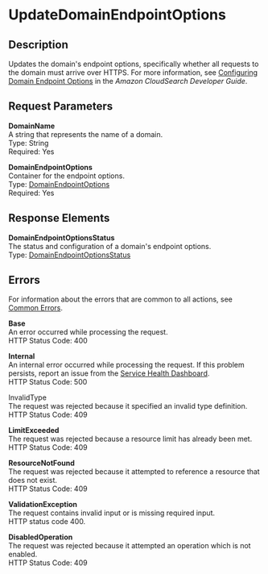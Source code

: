 # UpdateDomainEndpointOptions<a name="API_UpdateDomainEndpointOptions"></a>

## Description<a name="API_UpdateDomainEndpointOptions_Description"></a>

Updates the domain's endpoint options, specifically whether all requests to the domain must arrive over HTTPS\. For more information, see [Configuring Domain Endpoint Options](http://docs.aws.amazon.com/cloudsearch/latest/developerguide/configuring-domain-endpoint-options.html) in the *Amazon CloudSearch Developer Guide*\.

## Request Parameters<a name="API_UpdateDomainEndpointOptions_RequestParameters"></a>

**DomainName**  
A string that represents the name of a domain\.  
Type: String  
Required: Yes 

**DomainEndpointOptions**  
Container for the endpoint options\.  
Type: [DomainEndpointOptions](API_DomainEndpointOptions.md)   
Required: Yes

## Response Elements<a name="API_UpdateDomainEndpointOptions_ResponseElements"></a>

**DomainEndpointOptionsStatus**  
The status and configuration of a domain's endpoint options\.  
Type: [DomainEndpointOptionsStatus](API_DomainEndpointOptionsStatus.md) 

## Errors<a name="API_UpdateDomainEndpointOptions_Errors"></a>

For information about the errors that are common to all actions, see [Common Errors](CommonErrors.md)\. 

**Base**  
An error occurred while processing the request\.  
HTTP Status Code: 400

**Internal**  
An internal error occurred while processing the request\. If this problem persists, report an issue from the [Service Health Dashboard](http://status.aws.amazon.com/)\.  
HTTP Status Code: 500

InvalidType  
The request was rejected because it specified an invalid type definition\.  
HTTP Status Code: 409

**LimitExceeded**  
The request was rejected because a resource limit has already been met\.  
HTTP Status Code: 409

**ResourceNotFound**  
The request was rejected because it attempted to reference a resource that does not exist\.  
HTTP Status Code: 409

**ValidationException**  
The request contains invalid input or is missing required input\.  
HTTP status code 400\.

 **DisabledOperation**   
The request was rejected because it attempted an operation which is not enabled\.  
HTTP Status Code: 409